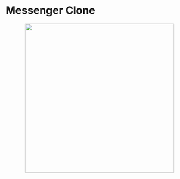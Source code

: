 # Messenger Clone

<p align="center">

<img src="https://i.ibb.co/GJ7yjQs/messenger-clone.png" height="400px" >
</p>
